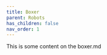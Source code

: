 ```yaml
---
title: Boxer
parent: Robots
has_children: false
nav_order: 1
---
```


This is some content on the boxer.md
